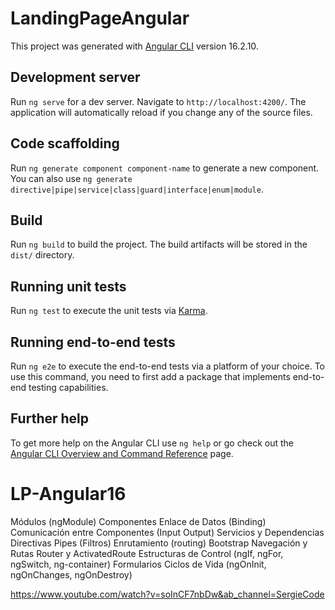# LandingPageAngular

This project was generated with [Angular CLI](https://github.com/angular/angular-cli) version 16.2.10.

## Development server

Run `ng serve` for a dev server. Navigate to `http://localhost:4200/`. The application will automatically reload if you change any of the source files.

## Code scaffolding

Run `ng generate component component-name` to generate a new component. You can also use `ng generate directive|pipe|service|class|guard|interface|enum|module`.

## Build

Run `ng build` to build the project. The build artifacts will be stored in the `dist/` directory.

## Running unit tests

Run `ng test` to execute the unit tests via [Karma](https://karma-runner.github.io).

## Running end-to-end tests

Run `ng e2e` to execute the end-to-end tests via a platform of your choice. To use this command, you need to first add a package that implements end-to-end testing capabilities.

## Further help

To get more help on the Angular CLI use `ng help` or go check out the [Angular CLI Overview and Command Reference](https://angular.io/cli) page.
# LP-Angular16
Módulos (ngModule)
Componentes
Enlace de Datos (Binding)
Comunicación entre Componentes (Input Output)
Servicios y Dependencias
Directivas
Pipes (Filtros)
Enrutamiento (routing)
Bootstrap
Navegación y Rutas
Router y ActivatedRoute
Estructuras de Control (ngIf, ngFor, ngSwitch, ng-container)
Formularios
Ciclos de Vida (ngOnInit, ngOnChanges, ngOnDestroy)

https://www.youtube.com/watch?v=soInCF7nbDw&ab_channel=SergieCode
